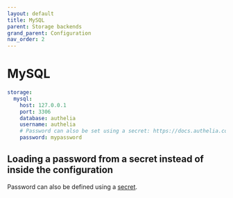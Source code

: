 ```yaml
---
layout: default
title: MySQL
parent: Storage backends
grand_parent: Configuration
nav_order: 2
---
```


# MySQL

```yaml
storage:
  mysql:
    host: 127.0.0.1
    port: 3306
    database: authelia
    username: authelia
    # Password can also be set using a secret: https://docs.authelia.com/configuration/secrets.html
    password: mypassword
```

## Loading a password from a secret instead of inside the configuration

Password can also be defined using a [secret](../secrets.md).